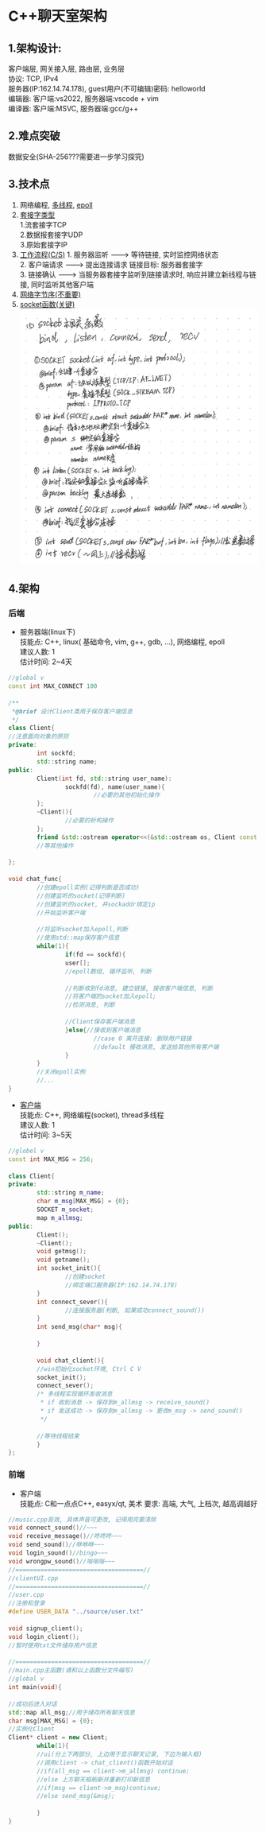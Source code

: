 # C++聊天室架构
## 1.架构设计:
客户端层, 网关接入层, 路由层, 业务层\
协议: TCP, IPv4\
服务器(IP:162.14.74.178), guest用户(不可编辑)密码: helloworld\
编辑器: 客户端:vs2022, 服务器端:vscode + vim\
编译器: 客户端:MSVC, 服务器端:gcc/g++

## 2.难点突破
数据安全(SHA-256???需要进一步学习探究)
## 3.技术点
1. 网络编程, 
   [多线程](https://www.bilibili.com/video/BV1VJ411M7WR?p=62),
   [epoll](https://blog.csdn.net/beilizhang/article/details/124213302?ops_request_misc=%257B%2522request%255Fid%2522%253A%2522167996705516800226570053%2522%252C%2522scm%2522%253A%252220140713.130102334..%2522%257D&request_id=167996705516800226570053&biz_id=0&utm_medium=distribute.pc_search_result.none-task-blog-2~all~top_positive~default-2-124213302-null-null.142^v76^pc_new_rank,201^v4^add_ask,239^v2^insert_chatgpt&utm_term=epoll&spm=1018.2226.3001.4187)
2. [套接字类型](https://blog.csdn.net/baidu_15547923/article/details/90173675?ops_request_misc=%257B%2522request%255Fid%2522%253A%2522167996677616782425185762%2522%252C%2522scm%2522%253A%252220140713.130102334..%2522%257D&request_id=167996677616782425185762&biz_id=0&utm_medium=distribute.pc_search_result.none-task-blog-2~all~sobaiduend~default-2-90173675-null-null.142^v76^pc_new_rank,201^v4^add_ask,239^v2^insert_chatgpt&utm_term=%E5%A5%97%E6%8E%A5%E5%AD%97%E7%B1%BB%E5%9E%8B&spm=1018.2226.3001.4187)\
        1.流套接字TCP\
        2.数据报套接字UDP\
        3.原始套接字IP
3. [工作流程(C/S)](https://blog.csdn.net/zutsoft/article/details/12659031?ops_request_misc=%257B%2522request%255Fid%2522%253A%2522167996688316782425113744%2522%252C%2522scm%2522%253A%252220140713.130102334..%2522%257D&request_id=167996688316782425113744&biz_id=0&utm_medium=distribute.pc_search_result.none-task-blog-2~all~sobaiduend~default-1-12659031-null-null.142^v76^pc_new_rank,201^v4^add_ask,239^v2^insert_chatgpt&utm_term=C%2FS%E5%B7%A5%E4%BD%9C%E6%B5%81%E7%A8%8B&spm=1018.2226.3001.4187)
        1. 服务器监听 ---> 等待链接, 实时监控网络状态\
        2. 客户端请求 ---> 提出连接请求
                          链接目标: 服务器套接字\
        3. 链接确认 ---> 当服务器套接字监听到链接请求时, 
                        响应并建立新线程与链接, 同时监听其他客户端
4. [网络字节序(不重要)](https://blog.csdn.net/u013178472/article/details/108397297?ops_request_misc=%257B%2522request%255Fid%2522%253A%2522167996691716800184139750%2522%252C%2522scm%2522%253A%252220140713.130102334..%2522%257D&request_id=167996691716800184139750&biz_id=0&utm_medium=distribute.pc_search_result.none-task-blog-2~all~sobaiduend~default-2-108397297-null-null.142^v76^pc_new_rank,201^v4^add_ask,239^v2^insert_chatgpt&utm_term=%E7%BD%91%E7%BB%9C%E5%AD%97%E8%8A%82%E5%BA%8F&spm=1018.2226.3001.4187)
5. [socket函数(关键)](https://blog.csdn.net/weixin_43850974/article/details/118912910?ops_request_misc=%257B%2522request%255Fid%2522%253A%2522167996671616800182197044%2522%252C%2522scm%2522%253A%252220140713.130102334..%2522%257D&request_id=167996671616800182197044&biz_id=0&utm_medium=distribute.pc_search_result.none-task-blog-2~all~top_click~default-2-118912910-null-null.142^v76^pc_new_rank,201^v4^add_ask,239^v2^insert_chatgpt&utm_term=socket%E5%87%BD%E6%95%B0&spm=1018.2226.3001.4187)
![image](./socket_function.jpg)

## 4.架构
### 后端
* 服务器端(linux下)\
技能点: C++, linux( 基础命令, vim, g++, gdb, ...), 网络编程, epoll\
建议人数: 1\
估计时间: 2~4天
```cpp {.line-numbers}
//global v
const int MAX_CONNECT 100

/**
 *@brief 设计Client类用于保存客户端信息
 */
class Client{
//注意面向对象的原则
private:
        int sockfd;
        std::string name;
public:
        Client(int fd, std::string user_name):
                sockfd(fd), name(user_name){
                        //必要的其他初始化操作
        };
        ~Client(){
                //必要的析构操作
        };
        friend &std::ostream operator<<(&std::ostream os, Client const clt);
        //等其他操作
        
};

void chat_func{
        //创建epoll实例(记得判断是否成功)
        //创建监听的socket(记得判断)
        //创建监听的socket, 并sockaddr绑定ip
        //开始监听客户端

        //将监听socket加入epoll,判断
        //使用std::map保存客户信息
        while(1){
                if(fd == sockfd){
                user[];
                //epoll数组, 循环监听, 判断

                //判断收到fd消息, 建立链接, 接收客户端信息, 判断
                //将客户端的socket加入epoll;
                //检测消息, 判断

                //Client保存客户端消息
                }else{//接收到客户端消息
                        //case 0 离开连接: 删除用户链接
                        //default 接收消息, 发送给其他所有客户端 
                }
        }
        //关闭epoll实例
        //...
}

```
* [客户端](https://www.bilibili.com/video/BV1Q24y1v7Wa?p=4)\
技能点: C++, 网络编程(socket), thread多线程\
建议人数: 1\
估计时间: 3~5天
```cpp {.line-numbers}
//globel v
const int MAX_MSG = 256;

class Client{
private:
        std::string m_name;
        char m_msg[MAX_MSG] = {0};
        SOCKET m_socket;
        map m_allmsg;
public:
        Client();
        ~Client();
        void getmsg();
        void getname();
        int socket_init(){
                //创建socket
                //绑定端口服务器(IP:162.14.74.178)
        }
        int connect_sever(){
                //连接服务器(判断, 如果成功connect_sound())
        }
        int send_msg(char* msg){

        }

        void chat_client(){
        //win初始化socket环境, Ctrl C V
        socket_init();
        connect_sever();
        /* 多线程实现循环发收消息
         * if 收到消息 -> 保存到m_allmsg -> receive_sound()
         * if 发送成功 -> 保存到m_allmsg -> 更改m_msg -> send_sound()
         */

        //等待线程结束
        }
};
```
### 前端
* 客户端\
技能点: C和一点点C++, easyx/qt, 美术
要求: 高端, 大气, 上档次, 越高调越好
```cpp
//music.cpp音效, 具体声音可更改, 记得用完要清除
void connect_sound()//~~~
void receive_message()//咚咚咚~~~
void send_sound()//咻咻咻~~~
void login_sound()//bingo~~~
void wrongpw_sound()//嗡嗡嗡~~~
//====================================//
//clientUI.cpp
//====================================//
//user.cpp
//注册和登录
#define USER_DATA "../source/user.txt"

void signup_client();
void login_client();
//暂时使用txt文件储存用户信息

//====================================//
//main.cpp主函数(请和以上函数分文件编写)
//global v
int main(void){

//成功后进入对话
std::map all_msg;//用于储存所有聊天信息
char msg[MAX_MSG] = {0};
//实例化Client
Client* client = new Client;
        while(1){
        //ui(分上下两部分, 上边用于显示聊天记录, 下边为输入框)
        //调用client -> chat_client()函数开始对话
        //if(all_msg == client->m_allmsg) continue;
        //else 上方聊天框刷新并重新打印新信息
        //if(msg == client->m_msg)continue;
        //else send_msg(&msg);

        }
}
```